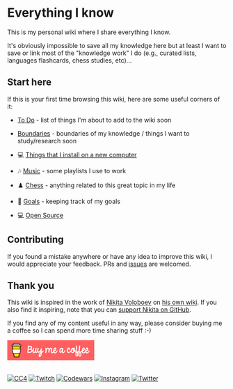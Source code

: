 # Everything I know

This is my personal wiki where I share everything I know.

It's obviously impossible to save all my knowledge here but at least I want to save or link most of the "knowledge work" I do (e.g., curated lists, languages flashcards, chess studies, etc)...

## Start here

If this is your first time browsing this wiki, here are some useful corners of it:

 - [To Do](todo.md) - list of things I'm about to add to the wiki soon
 - [Boundaries](boundaries.md) - boundaries of my knowledge / things I want to study/research soon

 - 💻 [Things that I install on a new computer](install.md)
 - 🎶 [Music](music.md) - some playlists I use to work
 - ♟️ [Chess](chess/README.md) - anything related to this great topic in my life
 - 🎯 [Goals](goals/README.md) - keeping track of my goals
 - 💻 [Open Source](open-source/README.md)

## Contributing

If you found a mistake anywhere or have any idea to improve this wiki, I would appreciate your feedback.
PRs and [issues](https://github.com/pepellou/knowledge/issues/new) are welcomed.

## Thank you

This wiki is inspired in the work of [Nikita Voloboev](https://github.com/nikitavoloboev) on [his own wiki](https://github.com/nikitavoloboev/knowledge).
If you also find it inspiring, note that you can [support Nikita on GitHub](https://github.com/sponsors/nikitavoloboev).

If you find any of my content useful in any way, please consider buying me a coffee so I can spend more time sharing stuff :-)

<a href="https://www.buymeacoffee.com/pepellou" target="_blank">
    <img src="https://github.com/pepellou/pepellou/raw/master/buy_me_a_coffee.png" alt="Buy Me A Coffee">
</a>

##

[![CC4](https://img.shields.io/badge/license-CC4-0a0a0a.svg?style=flat&colorA=0a0a0a)](https://creativecommons.org/licenses/by/4.0/) [![Twitch](http://bit.ly/twitchofpepe)](https://www.twitch.tv/pepellou) [![Codewars](http://bit.ly/codewarsofpepe)](https://www.codewars.com/users/pepellou) [![Instagram](http://bit.ly/instaofpepe)](https://www.instagram.com/pepellou/) [![Twitter](http://bit.ly/twitterofpepe)](https://twitter.com/pepellou)
